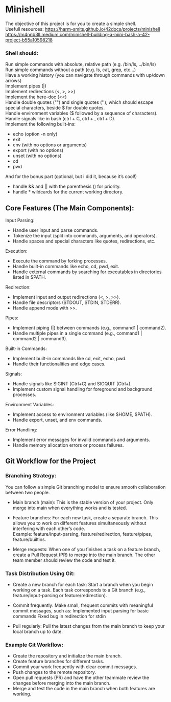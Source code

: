# Minishell

The objective of this project is for you to create a simple shell.   
Usefull resources:
https://harm-smits.github.io/42docs/projects/minishell
https://m4nnb3ll.medium.com/minishell-building-a-mini-bash-a-42-project-b55a10598218

### Shell should:
Run simple commands with absolute, relative path (e.g. /bin/ls, ../bin/ls)  
Run simple commands without a path (e.g. ls, cat, grep, etc…)  
Have a working history (you can navigate through commands with up/down arrows)  
Implement pipes (|)  
Implement redirections (<, >, >>)  
Implement the here-doc (<<)  
Handle double quotes ("") and single quotes (''), which should escape special characters, beside $ for double quotes.  
Handle environment variables ($ followed by a sequence of characters).  
Handle signals like in bash (ctrl + C, ctrl + \, ctrl + D).  
Implement the following built-ins:  
- echo (option -n only)
- exit
- env (with no options or arguments)
- export (with no options)
- unset (with no options)
- cd
- pwd

And for the bonus part (optional, but i did it, because it’s cool!) 
- handle && and || with the parenthesis () for priority.
- handle * wildcards for the current working directory.

## Core Features (The Main Components):

Input Parsing:  
   - Handle user input and parse commands.
   - Tokenize the input (split into commands, arguments, and operators).
   - Handle spaces and special characters like quotes, redirections, etc.

Execution:
   - Execute the command by forking processes.
   - Handle built-in commands like echo, cd, pwd, exit.
   - Handle external commands by searching for executables in directories listed in $PATH.

Redirection:
   - Implement input and output redirections (<, >, >>).
   - Handle file descriptors (STDOUT, STDIN, STDERR).
   - Handle append mode with >>.

Pipes:
   - Implement piping (|) between commands (e.g., command1 | command2).
   - Handle multiple pipes in a single command (e.g., command1 | command2 | command3).

Built-in Commands:
   - Implement built-in commands like cd, exit, echo, pwd.
   - Handle their functionalities and edge cases.

Signals:
   - Handle signals like SIGINT (Ctrl+C) and SIGQUIT (Ctrl+).
   - Implement custom signal handling for foreground and background processes.

Environment Variables:
   - Implement access to environment variables (like $HOME, $PATH).
   -  Handle export, unset, and env commands.

Error Handling:
   - Implement error messages for invalid commands and arguments.
   - Handle memory allocation errors or process failures.

## Git Workflow for the Project

### Branching Strategy:

   You can follow a simple Git branching model to ensure smooth collaboration between two people.

   - Main branch (main): This is the stable version of your project. Only merge into main when everything works and is tested.

   - Feature branches: For each new task, create a separate branch. This allows you to work on different features simultaneously without interfering with each other’s code.  
        Example: feature/input-parsing, feature/redirection, feature/pipes, feature/builtins.

   - Merge requests: When one of you finishes a task on a feature branch, create a Pull Request (PR) to merge into the main branch. The other team member should review the code and test it.

### Task Distribution Using Git:

   - Create a new branch for each task: Start a branch when you begin working on a task. Each task corresponds to a Git branch (e.g., feature/input-parsing or feature/redirection).

   - Commit frequently: Make small, frequent commits with meaningful commit messages, such as:
        Implemented input parsing for basic commands
        Fixed bug in redirection for stdin

   - Pull regularly: Pull the latest changes from the main branch to keep your local branch up to date.

### Example Git Workflow:

   - Create the repository and initialize the main branch.
   - Create feature branches for different tasks.
   - Commit your work frequently with clear commit messages.
   - Push changes to the remote repository.
   - Open pull requests (PR) and have the other teammate review the changes before merging into the main branch.
   - Merge and test the code in the main branch when both features are working.
